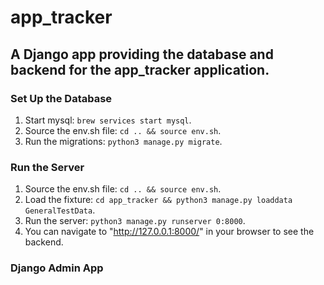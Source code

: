 # app_tracker

## A Django app providing the database and backend for the app_tracker application. 

### Set Up the Database
1) Start mysql: `brew services start mysql`. 
2) Source the env.sh file: `cd .. && source env.sh`.
3) Run the migrations: `python3 manage.py migrate`.

### Run the Server
1) Source the env.sh file: `cd .. && source env.sh`.
2) Load the fixture: `cd app_tracker && python3 manage.py loaddata GeneralTestData`. 
3) Run the server: `python3 manage.py runserver 0:8000`. 
4) You can navigate to "http://127.0.0.1:8000/" in your browser to see the backend. 

### Django Admin App

